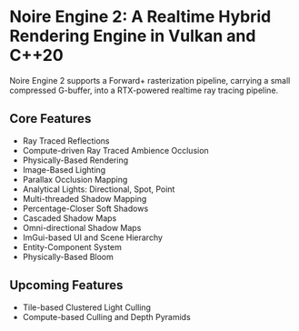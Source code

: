 # Noire Engine 2: A Realtime Hybrid Rendering Engine in Vulkan and C++20
Noire Engine 2 supports a Forward+ rasterization pipeline, carrying a small compressed G-buffer, into a RTX-powered realtime ray tracing pipeline.

## Core Features
- Ray Traced Reflections
- Compute-driven Ray Traced Ambience Occlusion
- Physically-Based Rendering
- Image-Based Lighting
- Parallax Occlusion Mapping
- Analytical Lights: Directional, Spot, Point
- Multi-threaded Shadow Mapping
- Percentage-Closer Soft Shadows
- Cascaded Shadow Maps
- Omni-directional Shadow Maps
- ImGui-based UI and Scene Hierarchy
- Entity-Component System
- Physically-Based Bloom

## Upcoming Features
- Tile-based Clustered Light Culling
- Compute-based Culling and Depth Pyramids
